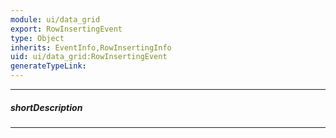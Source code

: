 ```yaml
---
module: ui/data_grid
export: RowInsertingEvent
type: Object
inherits: EventInfo,RowInsertingInfo
uid: ui/data_grid:RowInsertingEvent
generateTypeLink: 
---
```

---
##### shortDescription
<!-- Description goes here -->

---
<!-- Description goes here -->